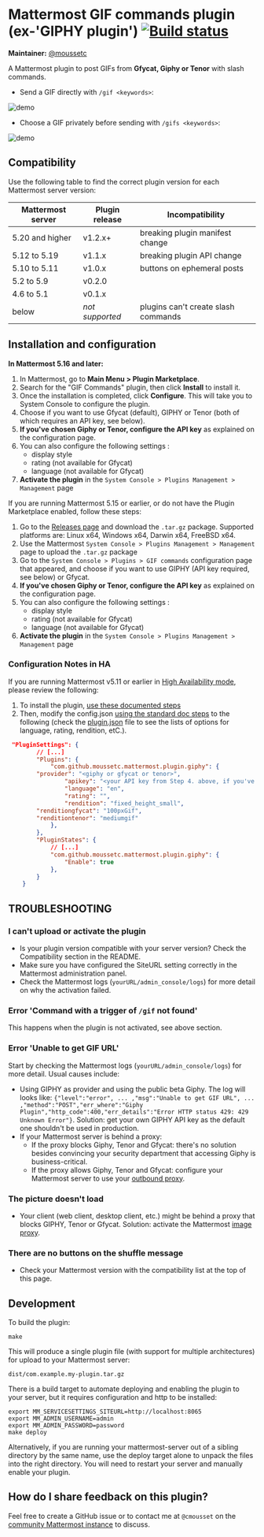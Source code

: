 # Mattermost GIF commands plugin (ex-'GIPHY plugin') [![Build status](https://travis-ci.org/moussetc/mattermost-plugin-giphy.svg?branch=master)](https://travis-ci.com/github/moussetc/mattermost-plugin-giphy)

**Maintainer:** [@moussetc](https://github.com/moussetc)

A Mattermost plugin to post GIFs from **Gfycat, Giphy or Tenor** with slash commands.

- Send a GIF directly with `/gif <keywords>`: 

![demo](assets/demo_gif.png)
- Choose a GIF privately before sending with `/gifs <keywords>`: 

![demo](assets/demo_gifs.png)

## Compatibility
Use the following table to find the correct plugin version for each Mattermost server version:

| Mattermost server | Plugin release | Incompatibility |
| --- | --- | --- |
| 5.20 and higher | v1.2.x+ | breaking plugin manifest change |
| 5.12 to 5.19 | v1.1.x | breaking plugin API change |
| 5.10 to 5.11 | v1.0.x | buttons on ephemeral posts |
| 5.2 to 5.9 | v0.2.0 | |
| 4.6 to 5.1 | v0.1.x | |
| below | *not supported* |  plugins can't create slash commands |

## Installation and configuration

**In Mattermost 5.16 and later:**
1. In Mattermost, go to **Main Menu > Plugin Marketplace**.
2. Search for the "GIF Commands" plugin, then click **Install** to install it.
3. Once the installation is completed, click **Configure**. This will take you to System Console to configure the plugin.
4. Choose if you want to use Gfycat (default), GIPHY or Tenor (both of which requires an API key, see below).
5. **If you've chosen Giphy or Tenor, configure the API key** as explained on the configuration page.
6. You can also configure the following settings :
    - display style
    - rating (not available for Gfycat)
    - language (not available for Gfycat)
7. **Activate the plugin** in the `System Console > Plugins Management > Management` page

If you are running Mattermost 5.15 or earlier, or do not have the Plugin Marketplace enabled, follow these steps:
1. Go to the [Releases page](https://github.com/moussetc/mattermost-plugin-giphy/releases) and download the `.tar.gz` package. Supported platforms are: Linux x64, Windows x64, Darwin x64, FreeBSD x64.
2. Use the Mattermost `System Console > Plugins Management > Management` page to upload the `.tar.gz` package
3. Go to the `System Console > Plugins > GIF commands` configuration page that appeared, and choose if you want to use GIPHY (API key required, see below) or Gfycat.
4. **If you've chosen Giphy or Tenor, configure the API key** as explained on the configuration page.
5. You can also configure the following settings :
    - display style
    - rating (not available for Gfycat)
    - language (not available for Gfycat)
6. **Activate the plugin** in the `System Console > Plugins Management > Management` page

### Configuration Notes in HA

If you are running Mattermost v5.11 or earlier in [High Availability mode](https://docs.mattermost.com/deployment/cluster.html), please review the following:

1. To install the plugin, [use these documented steps](https://docs.mattermost.com/administration/plugins.html#plugin-uploads-in-high-availability-mode)
2. Then, modify the config.json [using the standard doc steps](https://docs.mattermost.com/deployment/cluster.html#updating-configuration-changes-while-operating-continuously) to the following (check the [plugin.json](https://github.com/moussetc/mattermost-plugin-giphy/blob/master/plugin.json) file to see the lists of options for language, rating, rendition, etC.).

```json
 "PluginSettings": {
        // [...]
        "Plugins": {
            "com.github.moussetc.mattermost.plugin.giphy": {
		"provider": "<giphy or gfycat or tenor>",
                "apikey": "<your API key from Step 4. above, if you've choosen Giphy or Tenor as your GIF provider>", 
                "language": "en",
                "rating": "",
                "rendition": "fixed_height_small",
		"renditiongfycat": "100pxGif",
		"renditiontenor": "mediumgif"
            },
        },
        "PluginStates": {
            // [...]
            "com.github.moussetc.mattermost.plugin.giphy": {
                "Enable": true
            },
        }
    }
```

## TROUBLESHOOTING
### I can't upload or activate the plugin 
- Is your plugin version compatible with your server version? Check the Compatibility section in the README.
- Make sure you have configured the SiteURL setting correctly in the Mattermost administration panel.
- Check the Mattermost logs (`yourURL/admin_console/logs`) for more detail on why the activation failed.

### Error 'Command with a trigger of `/gif` not found'
This happens when the plugin is not activated, see above section.

### Error 'Unable to get GIF URL'
Start by checking the Mattermost logs (`yourURL/admin_console/logs`) for more detail. Usual causes include:
- Using GIPHY as provider and using the public beta Giphy. The log will looks like: `{"level":"error", ... ,"msg":"Unable to get GIF URL", ... ,"method":"POST","err_where":"Giphy Plugin","http_code":400,"err_details":"Error HTTP status 429: 429 Unknown Error"}`. Solution: get your own GIPHY API key as the default one shouldn't be used in production.
- If your Mattermost server is behind a proxy:
  - If the proxy blocks Giphy, Tenor and Gfycat: there's no solution besides convincing your security department that accessing Giphy is business-critical.
  - If the proxy allows Giphy, Tenor and Gfycat: configure your Mattermost server to use your [outbound proxy](https://docs.mattermost.com/install/outbound-proxy.html).

### The picture doesn't load
- Your client (web client, desktop client, etc.) might be behind a proxy that blocks GIPHY, Tenor or Gfycat. Solution: activate the Mattermost [image proxy](https://docs.mattermost.com/administration/image-proxy.html).

### There are no buttons on the shuffle message
- Check your Mattermost version with the compatibility list at the top of this page.

## Development
To build the plugin:
```
make
```
This will produce a single plugin file (with support for multiple architectures) for upload to your Mattermost server:
```
dist/com.example.my-plugin.tar.gz
```

There is a build target to automate deploying and enabling the plugin to your server, but it requires configuration and http to be installed:
```
export MM_SERVICESETTINGS_SITEURL=http://localhost:8065
export MM_ADMIN_USERNAME=admin
export MM_ADMIN_PASSWORD=password
make deploy
```
Alternatively, if you are running your mattermost-server out of a sibling directory by the same name, use the deploy target alone to unpack the files into the right directory. You will need to restart your server and manually enable your plugin.

## How do I share feedback on this plugin?

Feel free to create a GitHub issue or to contact me at `@cmousset` on the [community Mattermost instance](https://pre-release.mattermost.com/) to discuss.
